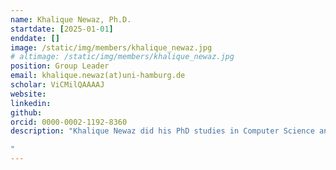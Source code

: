 ```yaml
---
name: Khalique Newaz, Ph.D.
startdate: [2025-01-01]
enddate: []
image: /static/img/members/khalique_newaz.jpg
# altimage: /static/img/members/khalique_newaz.jpg
position: Group Leader
email: khalique.newaz(at)uni-hamburg.de
scholar: ViCMilQAAAAJ
website: 
linkedin: 
github: 
orcid: 0000-0002-1192-8360
description: "Khalique Newaz did his PhD studies in Computer Science and Engineering in the Complex Networks Lab headed by Prof. Tijana Milenkovic at the University of Notre Dame, USA. Afterwards, he worked in the Institute for Computational Systems Biology headed by Prof. Jan Baumbach at the University of Hamburg, Germany. From January 2025, Khalique leads the NeStOme lab at the University of Hamburg, Germany.

"
---
```

